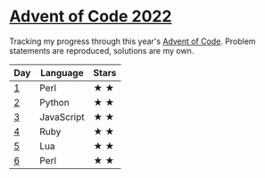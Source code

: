 <!-- @format -->

# [Advent of Code 2022][0]

Tracking my progress through this year's [Advent of Code][0]. Problem
statements are reproduced, solutions are my own.

| Day | Language   | Stars           |
| --- | ---------- | --------------- |
| [1] | Perl       | &#9733; &#9733; |
| [2] | Python     | &#9733; &#9733; |
| [3] | JavaScript | &#9733; &#9733; |
| [4] | Ruby       | &#9733; &#9733; |
| [5] | Lua        | &#9733; &#9733; |
| [6] | Perl       | &#9733; &#9733; |

[0]: https://adventofcode.com/2022/about 'About Advent of Code'
[1]: /day-1/README.md 'Day 1 problem statement and solutions'
[2]: /day-2/README.md 'Day 2 problem statement and solutions'
[3]: /day-3/README.md 'Day 3 problem statement and solutions'
[4]: /day-4/README.md 'Day 4 problem statement and solutions'
[5]: /day-5/README.md 'Day 5 problem statement and solutions'
[6]: /day-6/README.md 'Day 6 problem statement and solutions'
